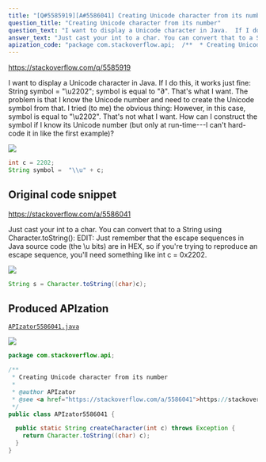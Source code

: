 ```yaml
---
title: "[Q#5585919][A#5586041] Creating Unicode character from its number"
question_title: "Creating Unicode character from its number"
question_text: "I want to display a Unicode character in Java.  If I do this, it works just fine: String symbol = \"\\u2202\"; symbol is equal to \"∂\".  That's what I want. The problem is that I know the Unicode number and need to create the Unicode symbol from that.  I tried (to me) the obvious thing: However, in this case, symbol is equal to \"\\u2202\".  That's not what I want. How can I construct the symbol if I know its Unicode number (but only at run-time---I can't hard-code it in like the first example)?"
answer_text: "Just cast your int to a char. You can convert that to a String using Character.toString(): EDIT: Just remember that the escape sequences in Java source code (the \\u bits) are in HEX, so if you're trying to reproduce an escape sequence, you'll need something like int c = 0x2202."
apization_code: "package com.stackoverflow.api;  /**  * Creating Unicode character from its number  *  * @author APIzator  * @see <a href=\"https://stackoverflow.com/a/5586041\">https://stackoverflow.com/a/5586041</a>  */ public class APIzator5586041 {    public static String createCharacter(int c) throws Exception {     return Character.toString((char) c);   } }"
---
```


https://stackoverflow.com/q/5585919

I want to display a Unicode character in Java.  If I do this, it works just fine:
String symbol = &quot;\u2202&quot;;
symbol is equal to &quot;∂&quot;.  That&#x27;s what I want.
The problem is that I know the Unicode number and need to create the Unicode symbol from that.  I tried (to me) the obvious thing:
However, in this case, symbol is equal to &quot;\u2202&quot;.  That&#x27;s not what I want.
How can I construct the symbol if I know its Unicode number (but only at run-time---I can&#x27;t hard-code it in like the first example)?


<div class="code-logo"><img src="/stackoverflow.png" /></div>

```java
int c = 2202;
String symbol =  "\\u" + c;
```


## Original code snippet

https://stackoverflow.com/a/5586041

Just cast your int to a char. You can convert that to a String using Character.toString():
EDIT:
Just remember that the escape sequences in Java source code (the \u bits) are in HEX, so if you&#x27;re trying to reproduce an escape sequence, you&#x27;ll need something like int c = 0x2202.

<div class="code-logo"><img src="/stackoverflow.png" /></div>

```java
String s = Character.toString((char)c);
```

## Produced APIzation

[`APIzator5586041.java`](https://github.com/pasqualesalza/apization-temp-data/raw/master/search/APIzator5586041.java)

<div class="code-logo"><img src="/apizator.png" /></div>

```java
package com.stackoverflow.api;

/**
 * Creating Unicode character from its number
 *
 * @author APIzator
 * @see <a href="https://stackoverflow.com/a/5586041">https://stackoverflow.com/a/5586041</a>
 */
public class APIzator5586041 {

  public static String createCharacter(int c) throws Exception {
    return Character.toString((char) c);
  }
}

```